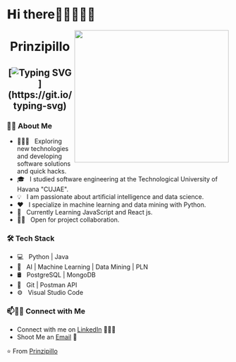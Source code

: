 # 𝗛i there👋🏼👨🏼‍💻

<img align="right" height="300" width="350" src="https://media.giphy.com/media/ao9DUiTKH60XS/giphy.gif"/>

<h1 align="center">
Prinzipillo

  
   <h2 align="center">
    
  [![Typing SVG](https://readme-typing-svg.herokuapp.com?duration=2000&center=true&width=450&lines=Welcome+to+my+Github+Page!;I'm+Rick.;I'm+a+software+engineer+in+Cuba.;I'm+always+expanding+my+tech+stack!)](https://git.io/typing-svg)

<h3> 🧏🏼 About Me </h3>

- 🧘🏼‍♂️ &nbsp; Exploring new technologies and developing software solutions and quick hacks.
- 🎓 &nbsp; I studied software engineering at the Technological University of Havana "CUJAE".
- 💡 &nbsp; I am passionate about artificial intelligence and data science.
- ❤️ &nbsp; I specialize in machine learning and data mining with Python.
- 🌱 &nbsp; Currently Learning JavaScript and React js.
- 🤝🏻 &nbsp; Open for project collaboration. 

<h3>🛠 Tech Stack</h3>

- 💻 &nbsp; Python | Java 
- 🧲 &nbsp; AI | Machine Learning | Data Mining | PLN  
- 🛢 &nbsp; PostgreSQL | MongoDB
- 🔧 &nbsp; Git | Postman API
- ⚙️ &nbsp; Visual Studio Code


### 📫🤝🏻 Connect with Me

 - Connect with me on [LinkedIn](https://www.linkedin.com/in/ricardo-onel-alfonso-ayala-96b997231/) 👨🏻‍💻
 - Shoot Me an [Email](rickonel@icloud.com) 💌





 ⭐️ From [Prinzipillo](https://github.com/prinzipillo)
